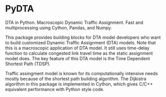 # PyDTA
DTA in Python.
Macroscopic Dynamic Traffic Assignment.
Fast and multiprocessing using Cython, Pandas, and Numpy.

This package provides building blocks for DTA model developers who want to build customized Dynamic Traffic Assignment (DTA) models. Note that this is a macroscopic application of DTA model. It still uses time-delay function to calculate congested link travel time as the static assignment model does. The key feature of this DTA model is the Time Dependent Shortest Path (TDSP). 

Traffic assingment model is known for its computationally intensive needs mostly because of the shortest path building algorithm. The Dijkistra algorithm in this package is implemented in Cython, which gives C/C++ equivalent performance with Python style code.
